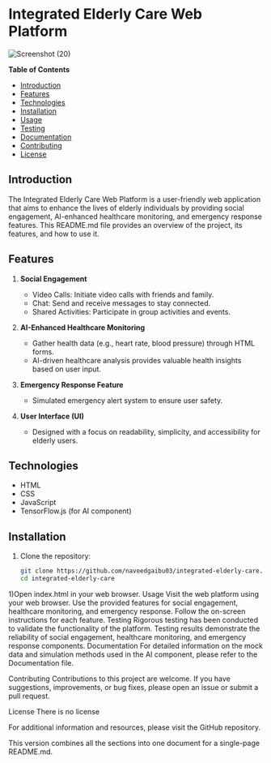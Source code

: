# Integrated Elderly Care Web Platform

![Screenshot (20)](https://github.com/naveedgaibu03/Elder_care_palatform/assets/46354025/a0c0f2c5-3184-4bbc-aed7-4137753ec72c)


**Table of Contents**
- [Introduction](#introduction)
- [Features](#features)
- [Technologies](#technologies)
- [Installation](#installation)
- [Usage](#usage)
- [Testing](#testing)
- [Documentation](#documentation)
- [Contributing](#contributing)
- [License](#license)

## Introduction

The Integrated Elderly Care Web Platform is a user-friendly web application that aims to enhance the lives of elderly individuals by providing social engagement, AI-enhanced healthcare monitoring, and emergency response features. This README.md file provides an overview of the project, its features, and how to use it.

## Features

1. **Social Engagement**
   - Video Calls: Initiate video calls with friends and family.
   - Chat: Send and receive messages to stay connected.
   - Shared Activities: Participate in group activities and events.

2. **AI-Enhanced Healthcare Monitoring**
   - Gather health data (e.g., heart rate, blood pressure) through HTML forms.
   - AI-driven healthcare analysis provides valuable health insights based on user input.

3. **Emergency Response Feature**
   - Simulated emergency alert system to ensure user safety.

4. **User Interface (UI)**
   - Designed with a focus on readability, simplicity, and accessibility for elderly users.

## Technologies

- HTML
- CSS
- JavaScript
- TensorFlow.js (for AI component)

## Installation

1. Clone the repository:

   ```bash
   git clone https://github.com/naveedgaibu03/integrated-elderly-care.git
   cd integrated-elderly-care
1)Open index.html in your web browser.
Usage
Visit the web platform using your web browser.
Use the provided features for social engagement, healthcare monitoring, and emergency response.
Follow the on-screen instructions for each feature.
Testing
Rigorous testing has been conducted to validate the functionality of the platform.
Testing results demonstrate the reliability of social engagement, healthcare monitoring, and emergency response components.
Documentation
For detailed information on the mock data and simulation methods used in the AI component, please refer to the Documentation file.

Contributing
Contributions to this project are welcome. If you have suggestions, improvements, or bug fixes, please open an issue or submit a pull request.

License
There is no license

For additional information and resources, please visit the GitHub repository.

This version combines all the sections into one document for a single-page README.md.
